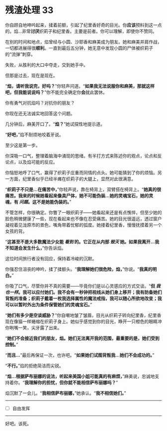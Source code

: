 # 残渣处理 33

你自顾自地呻吟起来，揉着前额，引起了纪里香好奇的目光。你**应该**预料到这一点的。焰...非常**讨厌**织莉子和纪里香。主要是前者。你可以理解，即使你不赞同。

在别的时间和地点，焰曾经与小圆、沙耶香和麻美成为朋友。她和麻美并肩作战，一切都进展得很**顺利**。一直到最后五分钟，她无意中发现小圆的尸体被织莉子的“流弹”刺穿。

失败，从胜利的大口中夺走，交到她手中。

但那是过去，现在是现在。

“**焰，请听我说完，好吗？**”你轻声问道。“**如果我无法说服你和麻美，那就这样吧，但我能说说吗？**”你不能完全确定你**会**就此罢休。

你有勇气对抗焰吗？对抗你的朋友？

你现在还无法诚实地回答这个问题。

几分钟后，麻美开口了。“**焰？**”她试探性地提示道。

“**好吧，**”焰不耐烦地咬着牙说。

至少这是第一步。

你深吸一口气，整理着脑海中涌现的思绪。有半打方式来陈述你的观点，论点和反论点，以及焰可能的反应。

你恼怒地呼了口气，赢得了织莉子庄重而同情的点头。她可能猜到了你的烦恼。另一方面，纪里香似乎已经半瘫在织莉子的大腿上，显然对此很满意。

“**织莉子不只是...在痛苦中，**”你轻声说，靠在椅背上，双臂搭在椅背上。“**她真的很痛苦。我来的时候她看起来像具尸体，她不可能伪装...她的灵魂宝石，她的灵魂，有 _问题_。这不是她能伪装的。**”

不管怎样，你很确定。你瞥了一眼织莉子——她看起来还是有点憔悴，但至少她的脸色稍微健康了一些，现在看起来也不像在忍受痛苦。她的目光很遥远，透过窗户凝视着见泷原市的景色，嘴角带着忧郁的弧度。她搂着纪里香，慢慢抚摸着另一个女孩的背。

“**这甚至不是大多数魔法少女能 _看到_ 的。它正在从内部 _毁灭_ 她。如果我离开...我不知道会发生什么，**”你告诉焰。

这位时间旅行者没有回应，保持着冷峻的沉默。

你强忍住沮丧的呻吟，揉了揉额头。“**我理解她们很危险，焰，**”你说。“**我真的明白。**”

你吸了口气，尽管你并不真的需要——毕竟你们是以心灵感应的方式交谈。“**但 _我也一样_。我可以应付她们。我不会有一秒钟把视线从她们身上移开；我有防备她们背叛的准备；织莉子戴着一枚我选择属性的魔法戒指，我可以随心所欲地改变；我可以以暂时外出为条件保管她们的灵魂宝石。**”

“**她们有多少是空谈威胁？**”你自嘲地皱了皱眉，目光从织莉子转向纪里香，纪里香现在像猫一样蜷缩在织莉子身上。她似乎感觉到你的目光，睁开一只橙色的眼睛冲你咧嘴一笑，尖牙露了出来。

“**她们不会接近我们的朋友，焰。她们无法离开我的范围，最重要的是，她们受到控制。**”

“**而且...**”最后再保证一次，也许吧。“**如果她们试图背叛我...她们不会成功的。**”

“**不行。**”焰的拒绝简洁而尖锐。

“**焰...根据萨布丽娜的说法，听起来美国小姐可能真的有麻烦，**”麻美说，忠诚地支持着你。“**我理解你的担忧，但你就不能相信萨布丽娜吗？**”

焰沉默了一会儿。“**我相信萨布丽娜，**”她承认。“**我不相信她们。**”

---

- [ ] 自由发挥

---

好吧。该死。
